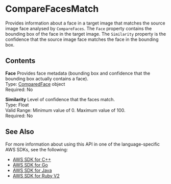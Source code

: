 # CompareFacesMatch<a name="API_CompareFacesMatch"></a>

Provides information about a face in a target image that matches the source image face analysed by `CompareFaces`\. The `Face` property contains the bounding box of the face in the target image\. The `Similarity` property is the confidence that the source image face matches the face in the bounding box\.

## Contents<a name="API_CompareFacesMatch_Contents"></a>

 **Face**   <a name="rekognition-Type-CompareFacesMatch-Face"></a>
Provides face metadata \(bounding box and confidence that the bounding box actually contains a face\)\.  
Type: [ComparedFace](API_ComparedFace.md) object  
Required: No

 **Similarity**   <a name="rekognition-Type-CompareFacesMatch-Similarity"></a>
Level of confidence that the faces match\.  
Type: Float  
Valid Range: Minimum value of 0\. Maximum value of 100\.  
Required: No

## See Also<a name="API_CompareFacesMatch_SeeAlso"></a>

For more information about using this API in one of the language\-specific AWS SDKs, see the following:
+  [AWS SDK for C\+\+](https://docs.aws.amazon.com/goto/SdkForCpp/rekognition-2016-06-27/CompareFacesMatch) 
+  [AWS SDK for Go](https://docs.aws.amazon.com/goto/SdkForGoV1/rekognition-2016-06-27/CompareFacesMatch) 
+  [AWS SDK for Java](https://docs.aws.amazon.com/goto/SdkForJava/rekognition-2016-06-27/CompareFacesMatch) 
+  [AWS SDK for Ruby V2](https://docs.aws.amazon.com/goto/SdkForRubyV2/rekognition-2016-06-27/CompareFacesMatch) 